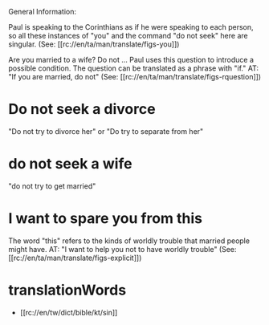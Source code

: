  General Information:

Paul is speaking to the Corinthians as if he were speaking to each person, so all these instances of "you" and the command "do not seek" here are singular. (See: [[rc://en/ta/man/translate/figs-you]])

 Are you married to a wife? Do not ...
Paul uses this question to introduce a possible condition. The question can be translated as a phrase with "if." AT: "If you are married, do not" (See: [[rc://en/ta/man/translate/figs-rquestion]])

# Do not seek a divorce

"Do not try to divorce her" or "Do try to separate from her" 

# do not seek a wife

"do not try to get married"

# I want to spare you from this

The word "this" refers to the kinds of worldly trouble that married people might have. AT:  "I want to help you not to have worldly trouble" (See: [[rc://en/ta/man/translate/figs-explicit]])

# translationWords

* [[rc://en/tw/dict/bible/kt/sin]]